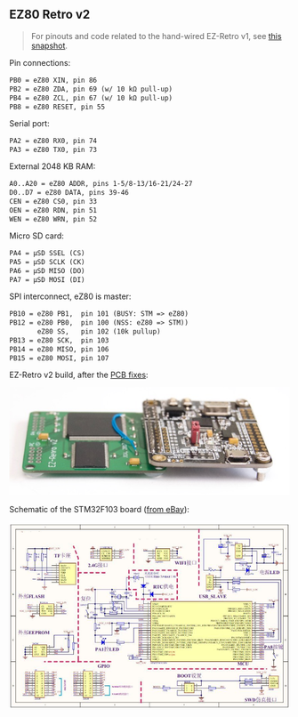## EZ80 Retro v2

> For pinouts and code related to the hand-wired EZ-Retro v1, see [this
> snapshot](https://github.com/jeelabs/embello/tree/35cb87499ef61468ee42d1ae6326ffff1cd79f05/explore/1608-forth/ezr).

Pin connections:

    PB0 = eZ80 XIN, pin 86
    PB2 = eZ80 ZDA, pin 69 (w/ 10 kΩ pull-up)
    PB4 = eZ80 ZCL, pin 67 (w/ 10 kΩ pull-up)
    PB8 = eZ80 RESET, pin 55

Serial port:

    PA2 = eZ80 RX0, pin 74
    PA3 = eZ80 TX0, pin 73

External 2048 KB RAM:

    A0..A20 = eZ80 ADDR, pins 1-5/8-13/16-21/24-27
    D0..D7 = eZ80 DATA, pins 39-46
    CEN = eZ80 CS0, pin 33
    OEN = eZ80 RDN, pin 51
    WEN = eZ80 WRN, pin 52

Micro SD card:
 
    PA4 = µSD SSEL (CS)
    PA5 = µSD SCLK (CK)
    PA6 = µSD MISO (DO)
    PA7 = µSD MOSI (DI)

SPI interconnect, eZ80 is master:

    PB10 = eZ80 PB1,  pin 101 (BUSY: STM => eZ80)
    PB12 = eZ80 PB0,  pin 100 (NSS: eZ80 => STM))
           eZ80 SS,   pin 102 (10k pullup)
    PB13 = eZ80 SCK,  pin 103
    PB14 = eZ80 MISO, pin 106
    PB15 = eZ80 MOSI, pin 107

EZ-Retro v2 build, after the [PCB fixes](http://jeelabs.org/article/1717e):

![](image.jpg)

Schematic of the STM32F103 board ([from eBay](http://www.ebay.com/itm/222253881878)):

![](schematic.jpg)
